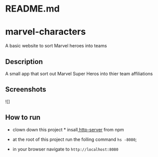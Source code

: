 # README.md

# marvel-characters
A basic website to sort Marvel heroes into teams

## Description
A small app that sort out Marvel Super Heros into thier team affiliations

## Screenshots
![]


## How to run
* clown down this project
* insall[ http-server](https://www.npmjs.com/)
from npm
* at the root of this project run the folling command `hs -8080`;

* in your browser navigate to `http://localhost:8080`
